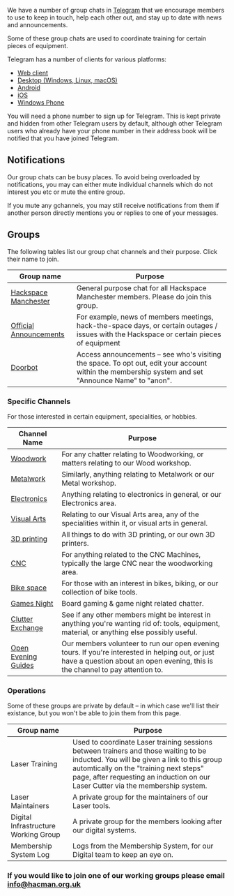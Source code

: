 We have a number of group chats in [Telegram](https://telegram.org) that we encourage members to use to keep in touch, help each other out, and stay up to date with news and announcements.

Some of these group chats are used to coordinate training for certain pieces of equipment.

Telegram has a number of clients for various platforms:

- [Web client](https://telegram.org/dl/webogram) 
- [Desktop (Windows, Linux, macOS)](https://desktop.telegram.org/)
- [Android](https://telegram.org/dl/android)
- [iOS](https://telegram.org/dl/ios)
- [Windows Phone](https://telegram.org/dl/wp)


You will need a phone number to sign up for Telegram. This is kept private and hidden from other Telegram users by default, although other Telegram users who already have your phone number in their address book will be notified that you have joined Telegram.

## Notifications

Our group chats can be busy places. To avoid being overloaded by notifications, you may can either mute individual channels which do not interest you etc or mute the entire group.

If you mute any gchannels, you may still receive notifications from them if another person directly mentions you or replies to one of your messages.

## Groups

The following tables list our group chat channels and their purpose. Click their name to join.

| Group name                                               | Purpose                                                                                                                                            |
| -------------------------------------------------------- | -------------------------------------------------------------------------------------------------------------------------------------------------- |
| [Hackspace Manchester](https://t.me/HACManchester)       | General purpose chat for all Hackspace Manchester members. Please do join this group.                                                              |
| [Official Announcements](https://t.me/HACManchester/200496) | For example, news of members meetings, hack-the-space days, or certain outages / issues with the Hackspace or certain pieces of equipment          |
| [Doorbot](https://t.me/+TVKs_4B85ksjAAVl)                | Access announcements – see who's visiting the space. To opt out, edit your account within the membership system and set "Announce Name" to "anon". |

### Specific Channels

For those interested in certain equipment, specialities, or hobbies.

| Channel Name                                                  | Purpose                                                                                                                                     |
| ----------------------------------------------------------- | ------------------------------------------------------------------------------------------------------------------------------------------- |
| [Woodwork](https://t.me/HACManchester/200505)    | For any chatter relating to Woodworking, or matters relating to our Wood workshop.                                                          |
| [Metalwork](https://t.me/HACManchester/200510)   | Similarly, anything relating to Metalwork or our Metal workshop.                                                                            |
| [Electronics](https://t.me/HACManchester/200517) | Anything relating to electronics in general, or our Electronics area.                                                                       |
| [Visual Arts](https://t.me/HACManchester/200514) | Relating to our Visual Arts area,  any of the specialities within it, or visual arts in general.                                            |
| [3D printing](https://t.me/HACManchester/200524) | All things to do with 3D printing, or our own 3D printers.                                                                                  |
| [CNC](https://t.me/HACManchester/200527)         | For anything related to the CNC Machines, typically the large CNC near the woodworking area. |
| [Bike space](https://t.me/HACManchester/200520)  | For those with an interest in bikes, biking, or our collection of bike tools.                                                               |
| [Games Night](https://t.me/HACManchester/200539) | Board gaming & game night related chatter.                                                              |
| [Clutter Exchange](https://t.me/HACManchester/200692)| See if any other members might be interest in anything you're wanting rid of: tools, equipment, material, or anything else possibly useful.                              | 
| [Open Evening Guides](https://t.me/HACManchester/200530)  | Our members volunteer to run our open evening tours. If you're interested in helping out, or just have a question about an open evening, this is the channel to pay attention to.                               

### Operations


Some of these groups are private by default – in which case we'll list their existance, but you won't be able to join them from this page.

| Group name                                            | Purpose                                                                                                                                                                                                           |
| ----------------------------------------------------- | ----------------------------------------------------------------------------------------------------------------------------------------------------------------------------------------------------------------- |
| Laser Training                                            | Used to coordinate Laser training sessions between trainers and those waiting to be inducted. You will be given a link to this group automtically on the "training next steps" page, after requesting an induction on our Laser Cutter via the membership system. |
| Laser Maintainers                                         | A private group for the maintainers of our Laser tools.                                                                                                                                |                           
| Digital Infrastructure Working Group                      | A private group for the members looking after our digital systems.                                                                                
| Membership System Log                                     | Logs from the Membership System, for our Digital team to keep an eye on.
                                                                                                    
### If you would like to join one of our working groups please email info@hacman.org.uk


